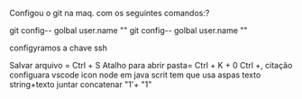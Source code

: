 Configou o git na maq. com os seguintes comandos:?

git config-- golbal user.name "<nome>"
git config-- golbal user.name "<email>"

configyramos a chave ssh

Salvar arquivo = Ctrl + S
Atalho para abrir pasta= Ctrl + K + 0
Ctrl +, citação
configuara vscode icon
node
em java scrit tem que usa aspas texto 
string+texto
juntar concatenar "1'+ "1"